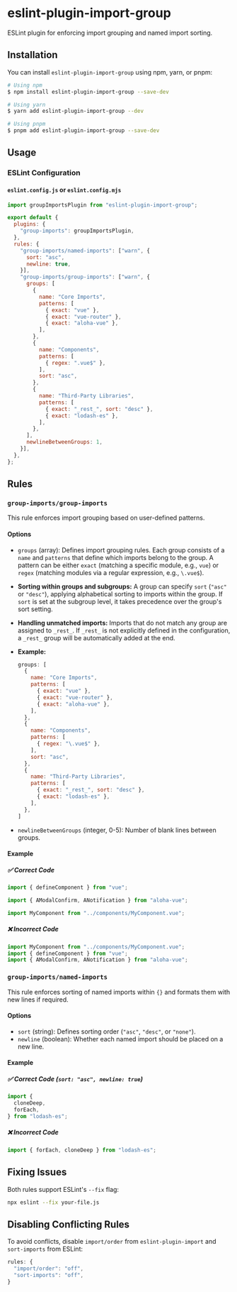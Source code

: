 # eslint-plugin-import-group

ESLint plugin for enforcing import grouping and named import sorting.

## Installation

You can install `eslint-plugin-import-group` using npm, yarn, or pnpm:

```bash
# Using npm
$ npm install eslint-plugin-import-group --save-dev

# Using yarn
$ yarn add eslint-plugin-import-group --dev

# Using pnpm
$ pnpm add eslint-plugin-import-group --save-dev
```

## Usage

### ESLint Configuration

#### `eslint.config.js` or `eslint.config.mjs`

```js
import groupImportsPlugin from "eslint-plugin-import-group";

export default {
  plugins: {
    "group-imports": groupImportsPlugin,
  },
  rules: {
    "group-imports/named-imports": ["warn", {
      sort: "asc",
      newline: true,
    }],
    "group-imports/group-imports": ["warn", {
      groups: [
        {
          name: "Core Imports",
          patterns: [
            { exact: "vue" },
            { exact: "vue-router" },
            { exact: "aloha-vue" },
          ],
        },
        {
          name: "Components",
          patterns: [
            { regex: ".vue$" },
          ],
          sort: "asc",
        },
        {
          name: "Third-Party Libraries",
          patterns: [
            { exact: "_rest_", sort: "desc" },
            { exact: "lodash-es" },
          ],
        },
      ],
      newlineBetweenGroups: 1,
    }],
  },
};
```

## Rules

### `group-imports/group-imports`
This rule enforces import grouping based on user-defined patterns.

#### **Options**
- `groups` (array): Defines import grouping rules. Each group consists of a `name` and `patterns` that define which imports belong to the group. A pattern can be either `exact` (matching a specific module, e.g., `vue`) or `regex` (matching modules via a regular expression, e.g., `\.vue$`).

- **Sorting within groups and subgroups:** A group can specify `sort` (`"asc"` or `"desc"`), applying alphabetical sorting to imports within the group. If `sort` is set at the subgroup level, it takes precedence over the group's sort setting.
- **Handling unmatched imports:** Imports that do not match any group are assigned to `_rest_`. If `_rest_` is not explicitly defined in the configuration, a `_rest_` group will be automatically added at the end.
- **Example:**
  ```js
  groups: [
    {
      name: "Core Imports",
      patterns: [
        { exact: "vue" },
        { exact: "vue-router" },
        { exact: "aloha-vue" },
      ],
    },
    {
      name: "Components",
      patterns: [
        { regex: "\.vue$" },
      ],
      sort: "asc",
    },
    {
      name: "Third-Party Libraries",
      patterns: [
        { exact: "_rest_", sort: "desc" },
        { exact: "lodash-es" },
      ],
    },
  ]
  ```
- `newlineBetweenGroups` (integer, 0-5): Number of blank lines between groups.

#### **Example**
##### ✅ **Correct Code**
```js
import { defineComponent } from "vue";

import { AModalConfirm, ANotification } from "aloha-vue";

import MyComponent from "../components/MyComponent.vue";
```
##### ❌ **Incorrect Code**
```js
import MyComponent from "../components/MyComponent.vue";
import { defineComponent } from "vue";
import { AModalConfirm, ANotification } from "aloha-vue";
```

### `group-imports/named-imports`
This rule enforces sorting of named imports within `{}` and formats them with new lines if required.

#### **Options**
- `sort` (string): Defines sorting order (`"asc"`, `"desc"`, or `"none"`).
- `newline` (boolean): Whether each named import should be placed on a new line.

#### **Example**
##### ✅ **Correct Code** (`sort: "asc", newline: true`)
```js
import {
  cloneDeep,
  forEach,
} from "lodash-es";
```
##### ❌ **Incorrect Code**
```js
import { forEach, cloneDeep } from "lodash-es";
```

## Fixing Issues
Both rules support ESLint's `--fix` flag:
```bash
npx eslint --fix your-file.js
```

## Disabling Conflicting Rules
To avoid conflicts, disable `import/order` from `eslint-plugin-import` and `sort-imports` from ESLint:
```js
rules: {
  "import/order": "off",
  "sort-imports": "off",
}
```

